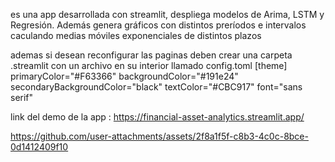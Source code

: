 es una app desarrollada con streamlit, despliega modelos de Arima, LSTM y Regresión. Además genera gráficos con distintos preríodos e intervalos caculando medias móviles exponenciales de distintos plazos

ademas si desean reconfigurar las paginas deben crear una carpeta .streamlit con un archivo en su interior llamado config.toml 
[theme]
primaryColor="#F63366"
backgroundColor="#191e24"
secondaryBackgroundColor="black"
textColor="#CBC917"
font="sans serif"


link del demo de la app : https://financial-asset-analytics.streamlit.app/




https://github.com/user-attachments/assets/2f8a1f5f-c8b3-4c0c-8bce-0d1412409f10


